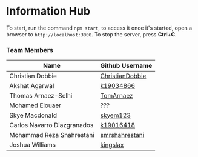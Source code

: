 # Information Hub

To start, run the command `npm start`,
to access it once it's started, open a browser to `http://localhost:3000`. To stop the server, press **Ctrl**+**C**.

### Team Members
|Name|Github Username|
|---|---|
|Christian Dobbie|[ChristianDobbie](https://github.com/ChristianDobbie)|
|Akshat Agarwal|[k19034866](https://github.com/k19034866)|
|Thomas Arnaez-Selhi|[TomArnaez](https://github.com/TomArnaez)|
|Mohamed Elouaer|???|
|Skye Macdonald|[skyem123](https://github.com/skyem123)|
|Carlos Navarro Diazgranados|[k19016418](https://github.com/k19016418)|
|Mohammad Reza Shahrestani|[smrshahrestani](https://github.com/smrshahrestani)|
|Joshua Williams|[kingslax](https://github.com/kingslax)|
